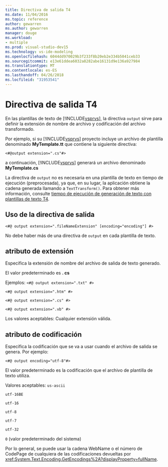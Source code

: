 ```yaml
---
title: Directiva de salida T4
ms.date: 11/04/2016
ms.topic: reference
author: gewarren
ms.author: gewarren
manager: douge
ms.workload:
- multiple
ms.prod: visual-studio-dev15
ms.technology: vs-ide-modeling
ms.openlocfilehash: 6044dd970029b3f233f8b20eb2e334b5041ceb33
ms.sourcegitcommit: e13e61ddea6032a8282abe16131d9e136a927984
ms.translationtype: MT
ms.contentlocale: es-ES
ms.lasthandoff: 04/26/2018
ms.locfileid: "31953541"
---
```

# <a name="t4-output-directive"></a>Directiva de salida T4

En las plantillas de texto de [!INCLUDE[vsprvs](../code-quality/includes/vsprvs_md.md)], la directiva `output` sirve para definir la extensión de nombre de archivo y codificación del archivo transformado.

 Por ejemplo, si su [!INCLUDE[vsprvs](../code-quality/includes/vsprvs_md.md)] proyecto incluye un archivo de plantilla denominado **MyTemplate.tt** que contiene la siguiente directiva:

 `<#@output extension=".cs"#>`

 a continuación, [!INCLUDE[vsprvs](../code-quality/includes/vsprvs_md.md)] generará un archivo denominado **MyTemplate.cs**

 La directiva de `output` no es necesaria en una plantilla de texto en tiempo de ejecución (preprocesada), ya que, en su lugar, la aplicación obtiene la cadena generada llamando a `TextTransform()`. Para obtener más información, consulte [tiempo de ejecución de generación de texto con plantillas de texto T4](../modeling/run-time-text-generation-with-t4-text-templates.md).

## <a name="using-the-output-directive"></a>Uso de la directiva de salida

```
<#@ output extension=".fileNameExtension" [encoding="encoding"] #>
```

 No debe haber más de una directiva de `output` en cada plantilla de texto.

## <a name="extension-attribute"></a>atributo de extensión
 Especifica la extensión de nombre del archivo de salida de texto generado.

 El valor predeterminado es **. cs**

 Ejemplos: `<#@ output extension=".txt" #>`

 `<#@ output extension=".htm" #>`

 `<#@ output extension=".cs" #>`

 `<#@ output extension=".vb" #>`

 Los valores aceptables: Cualquier extensión válida.

## <a name="encoding-attribute"></a>atributo de codificación
 Especifica la codificación que se va a usar cuando el archivo de salida se genera. Por ejemplo:

 `<#@ output encoding="utf-8"#>`

 El valor predeterminado es la codificación que el archivo de plantilla de texto utiliza.

 Valores aceptables: `us-ascii`

 `utf-16BE`

 `utf-16`

 `utf-8`

 `utf-7`

 `utf-32`

 `0` (valor predeterminado del sistema)

 Por lo general, se puede usar la cadena WebName o el número de CodePage de cualquiera de las codificaciones devueltas por <xref:System.Text.Encoding.GetEncodings%2A?displayProperty=fullName>.